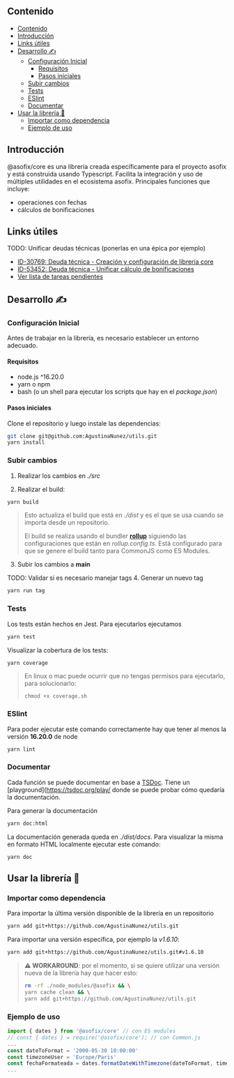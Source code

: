 ## Contenido
- [Contenido](#contenido)
- [Introducción](#introducción)
- [Links útiles](#links-útiles)
- [Desarrollo ✍️](#desarrollo-️)
  - [Configuración Inicial](#configuración-inicial)
    - [Requisitos](#requisitos)
    - [Pasos iniciales](#pasos-iniciales)
  - [Subir cambios](#subir-cambios)
  - [Tests](#tests)
  - [ESlint](#eslint)
  - [Documentar](#documentar)
- [Usar la librería 💅](#usar-la-librería-)
  - [Importar como dependencia](#importar-como-dependencia)
  - [Ejemplo de uso](#ejemplo-de-uso)

## Introducción
@asofix/core es una librería creada específicamente para el proyecto asofix y está construida usando Typescript. Facilita la integración y uso de múltiples utilidades en el ecosistema asofix.
Principales funciones que incluye:
- operaciones con fechas
- cálculos de bonificaciones

## Links útiles
TODO: Unificar deudas técnicas (ponerlas en una épica por ejemplo)
- [ID-30769: Deuda técnica - Creación y configuración de librería core](https://grupotagle.atlassian.net/browse/ID-30769)
- [ID-53452: Deuda técnica - Unificar cálculo de bonificaciones](https://grupotagle.atlassian.net/browse/ID-53452)
- [Ver lista de tareas pendientes](./TODO.md)

## Desarrollo ✍️
### Configuración Inicial
Antes de trabajar en la librería, es necesario establecer un entorno adecuado. 

#### Requisitos
- node.js ^16.20.0
- yarn o npm
- bash (o un shell para ejecutar los scripts que hay en el *package.json*)

#### Pasos iniciales
Clone el repositorio y luego instale las dependencias:
```bash
git clone git@github.com:AgustinaNunez/utils.git 
yarn install
```
### Subir cambios
1. Realizar los cambios en *./src*

2. Realizar el build:
```bash
yarn build
``` 
> Esto actualiza el build que está en *./dist* y es el que se usa cuando se importa desde un repositorio. 
> 
> El build se realiza usando el bundler [**rollup**](https://rollupjs.org/) siguiendo las configuraciones que están en *rollup.config.ts*. Está configurado para que se genere el build tanto para CommonJS como ES Modules.
> 

3. Subir los cambios a **main**

TODO: Validar si es necesario manejar tags
4. Generar un nuevo tag 
```bash
yarn run tag
```

### Tests
Los tests están hechos en Jest. Para ejecutarlos ejecutamos
```bash
yarn test
```
Visualizar la cobertura de los tests:
```bash
yarn coverage
```

> En linux o mac puede ocurrir que no tengas permisos para ejecutarlo, para solucionarlo:
> ```
> chmod +x coverage.sh
> ```

### ESlint
Para poder ejecutar este comando correctamente hay que tener al menos la versión **16.20.0** de node
```bash
yarn lint
```

### Documentar
Cada función se puede documentar en base a [TSDoc](https://tsdoc.org/). Tiene un [playground](https://tsdoc.org/play/ donde se puede probar cómo quedaría la documentación.

Para generar la documentación
```bash
yarn doc:html
```
La documentación generada queda en *./dist/docs*. Para visualizar la misma en formato HTML localmente ejecutar este comando:
```
yarn doc
```

## Usar la librería 💅
### Importar como dependencia
Para importar la última versión disponible de la librería en un repositorio
```bash
yarn add git+https://github.com/AgustinaNunez/utils.git
```
Para importar una versión específica, por ejemplo la *v1.6.10*:
```bash
yarn add git+https://github.com/AgustinaNunez/utils.git#v1.6.10
```

> **⚠️ WORKAROUND**: por el momento, si se quiere utilizar una versión nueva de la librería hay que hacer esto: 
> ```bash
> rm -rf ./node_modules/@asofix && \
> yarn cache clean && \
> yarn add git+https://github.com/AgustinaNunez/utils.git
> ```

### Ejemplo de uso
```javascript
import { dates } from '@asofix/core' // con ES modules
// const { dates } = require('@asofix/core'); // con Common.js
...
const dateToFormat = '2000-05-30 10:00:00'
const timezoneUser = 'Europe/Paris'
const fechaFormateada = dates.formatDateWithTimezone(dateToFormat, timezoneUser)
...
```

